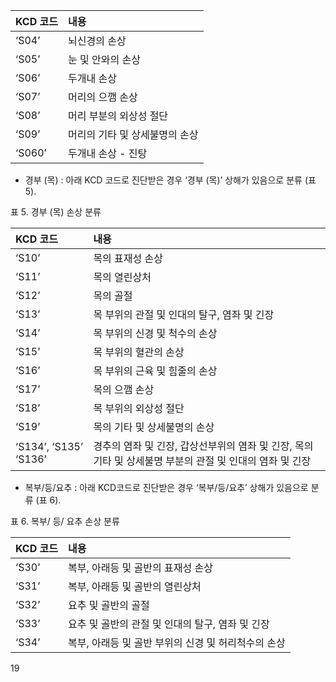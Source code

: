 | KCD 코드 | 내용 |
| :------- | :--- |
| ‘S04’    | 뇌신경의 손상 |
| ‘S05’    | 눈 및 안와의 손상 |
| ‘S06’    | 두개내 손상 |
| ‘S07’    | 머리의 으깸 손상 |
| ‘S08’    | 머리 부분의 외상성 절단 |
| ‘S09’    | 머리의 기타 및 상세불명의 손상 |
| ‘S060’   | 두개내 손상 - 진탕 |

*   경부 (목) : 아래 KCD 코드로 진단받은 경우 ‘경부 (목)’ 상해가 있음으로 분류 (표 5).

표 5. 경부 (목) 손상 분류

| KCD 코드 | 내용 |
| :------- | :--- |
| ‘S10’    | 목의 표재성 손상 |
| ‘S11’    | 목의 열린상처 |
| ‘S12’    | 목의 골절 |
| ‘S13’    | 목 부위의 관절 및 인대의 탈구, 염좌 및 긴장 |
| ‘S14’    | 목 부위의 신경 및 척수의 손상 |
| ‘S15’    | 목 부위의 혈관의 손상 |
| ‘S16’    | 목 부위의 근육 및 힘줄의 손상 |
| ‘S17’    | 목의 으깸 손상 |
| ‘S18’    | 목 부위의 외상성 절단 |
| ‘S19’    | 목의 기타 및 상세불명의 손상 |
| ‘S134’, ‘S135’ ‘S136’ | 경추의 염좌 및 긴장, 갑상선부위의 염좌 및 긴장, 목의 기타 및 상세불명 부분의 관절 및 인대의 염좌 및 긴장 |

*   복부/등/요추 : 아래 KCD코드로 진단받은 경우 ‘복부/등/요추’ 상해가 있음으로 분류 (표 6).

표 6. 복부/ 등/ 요추 손상 분류

| KCD 코드 | 내용 |
| :------- | :--- |
| ‘S30’    | 복부, 아래등 및 골반의 표재성 손상 |
| ‘S31’    | 복부, 아래등 및 골반의 열린상처 |
| ‘S32’    | 요추 및 골반의 골절 |
| ‘S33’    | 요추 및 골반의 관절 및 인대의 탈구, 염좌 및 긴장 |
| ‘S34’    | 복부, 아래등 및 골반 부위의 신경 및 허리척수의 손상 |

<PAGE>19